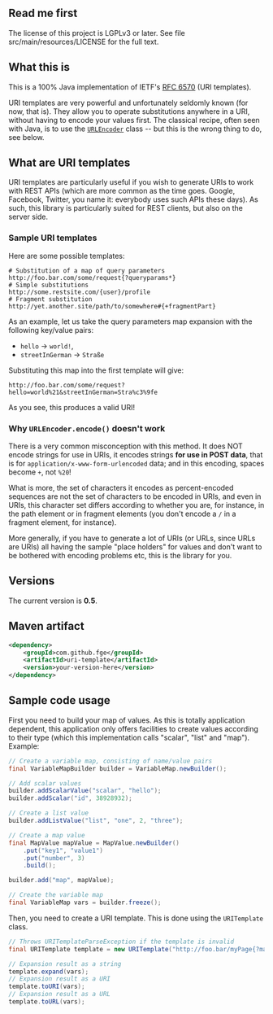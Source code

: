 ## Read me first

The license of this project is LGPLv3 or later. See file src/main/resources/LICENSE for the full
text.

## What this is

This is a 100% Java implementation of IETF's [RFC 6570](http://tools.ietf.org/html/rfc6570) (URI
templates).

URI templates are very powerful and unfortunately seldomly known (for now, that is). They allow you
to operate substitutions anywhere in a URI, without having to encode your values first. The
classical recipe, often seen with Java, is to use the
[`URLEncoder`](http://docs.oracle.com/javase/7/docs/api/java/net/URLEncoder.html) class -- but this
is the wrong thing to do, see below.

## What are URI templates

URI templates are particularly useful if you wish to generate URIs to work with REST APIs (which are
more common as the time goes. Google, Facebook, Twitter, you name it: everybody uses such APIs these
days). As such, this library is particularly suited for REST clients, but also on the server side.

### Sample URI templates

Here are some possible templates:

```
# Substitution of a map of query parameters
http://foo.bar.com/some/request{?queryparams*}
# Simple substitutions
http://some.restsite.com/{user}/profile
# Fragment substitution
http://yet.another.site/path/to/somewhere#{+fragmentPart}
```

As an example, let us take the query parameters map expansion with the following key/value pairs:

* `hello` -> `world!`,
* `streetInGerman` -> `Straße`

Substituting this map into the first template will give:

```
http://foo.bar.com/some/request?hello=world%21&streetInGerman=Stra%c3%9fe
```

As you see, this produces a valid URI!

### Why `URLEncoder.encode()` doesn't work

There is a very common misconception with this method. It does NOT encode strings for use in URIs,
it encodes strings **for use in POST data**, that is for `application/x-www-form-urlencoded` data;
and in this encoding, spaces become `+`, not `%20`!

What is more, the set of characters it encodes as percent-encoded sequences are not the set of
characters to be encoded in URIs, and even in URIs, this character set differs according to whether
you are, for instance, in the path element or in fragment elements (you don't encode a `/` in a
fragment element, for instance).

More generally, if you have to generate a lot of URIs (or URLs, since URLs are URIs) all having the
sample "place holders" for values and don't want to be bothered with encoding problems etc, this is
the library for you.

## Versions

The current version is **0.5**.

## Maven artifact

```xml
<dependency>
    <groupId>com.github.fge</groupId>
    <artifactId>uri-template</artifactId>
    <version>your-version-here</version>
</dependency>
```

## Sample code usage

First you need to build your map of values. As this is totally application dependent, this
application only offers facilities to create values according to their type (which this
implementation calls "scalar", "list" and "map").  Example:

```java
// Create a variable map, consisting of name/value pairs
final VariableMapBuilder builder = VariableMap.newBuilder();

// Add scalar values
builder.addScalarValue("scalar", "hello");
builder.addScalar("id", 38928932);

// Create a list value
builder.addListValue("list", "one", 2, "three");

// Create a map value
final MapValue mapValue = MapValue.newBuilder()
    .put("key1", "value1")
    .put("number", 3)
    .build();

builder.add("map", mapValue);

// Create the variable map
final VariableMap vars = builder.freeze();
```

Then, you need to create a URI template. This is done using the `URITemplate` class.

```java
// Throws URITemplateParseException if the template is invalid
final URITemplate template = new URITemplate("http://foo.bar/myPage{?map*}");

// Expansion result as a string
template.expand(vars);
// Expansion result as a URI
template.toURI(vars);
// Expansion result as a URL
template.toURL(vars);
```

